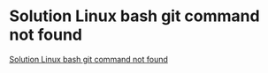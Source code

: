 # Solution Linux bash git command not found
[Solution Linux bash git command not found](https://aiwithcloud.com/2022/09/16/solution_linux_bash_git_command_not_found/)